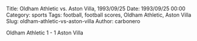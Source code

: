 Title: Oldham Athletic vs. Aston Villa, 1993/09/25
Date: 1993/09/25 00:00
Category: sports
Tags: football, football scores, Oldham Athletic, Aston Villa
Slug: oldham-athletic-vs-aston-villa
Author: carbonero


Oldham Athletic 1 - 1 Aston Villa
